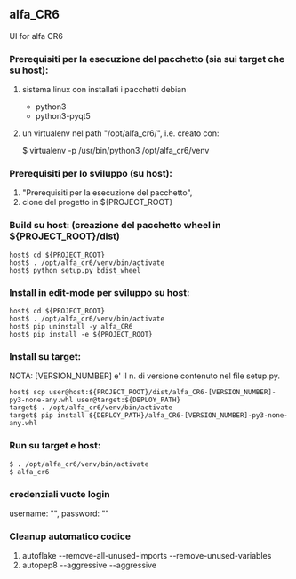 ## alfa_CR6

UI for alfa CR6

### Prerequisiti per la esecuzione del pacchetto (sia sui target che su host):

1. sistema linux con installati i pacchetti debian 
    * python3
    * python3-pyqt5

2. un virtualenv nel path "/opt/alfa_cr6/", i.e. creato con:

    $ virtualenv -p /usr/bin/python3 /opt/alfa_cr6/venv

### Prerequisiti per lo sviluppo (su host):
    
1. "Prerequisiti per la esecuzione del pacchetto",
2. clone del progetto in ${PROJECT_ROOT}

### Build su host: (creazione del pacchetto wheel in ${PROJECT_ROOT}/dist)

    host$ cd ${PROJECT_ROOT}
    host$ . /opt/alfa_cr6/venv/bin/activate
    host$ python setup.py bdist_wheel

### Install in edit-mode per sviluppo su host:

    host$ cd ${PROJECT_ROOT}
    host$ . /opt/alfa_cr6/venv/bin/activate
    host$ pip uninstall -y alfa_CR6
    host$ pip install -e ${PROJECT_ROOT} 

### Install su target:

NOTA: [VERSION_NUMBER] e' il n. di versione contenuto nel file setup.py.

    host$ scp user@host:${PROJECT_ROOT}/dist/alfa_CR6-[VERSION_NUMBER]-py3-none-any.whl user@target:${DEPLOY_PATH}
    target$ . /opt/alfa_cr6/venv/bin/activate
    target$ pip install ${DEPLOY_PATH}/alfa_CR6-[VERSION_NUMBER]-py3-none-any.whl

### Run su target e host:

    $ . /opt/alfa_cr6/venv/bin/activate
    $ alfa_cr6

### credenziali vuote login

username: "", password: ""

### Cleanup automatico codice

1. autoflake <files> --remove-all-unused-imports --remove-unused-variables
2. autopep8 <files> --aggressive --aggressive
